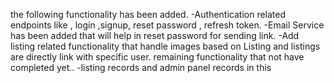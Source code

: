 the following functionality has been added.
-Authentication related endpoints like , login ,signup, reset password , refresh token.
-Email Service has been added that will help in reset password for sending link.
-Add listing related functionality that handle images based on Listing and listings are directly link with specific user.
remaining functionality that not have completed yet..
-listing records and admin panel records in this 
